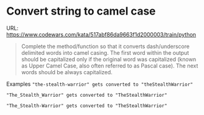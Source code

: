 # Convert string to camel case

URL: https://www.codewars.com/kata/517abf86da9663f1d2000003/train/python

> Complete the method/function so that it converts dash/underscore delimited words into camel casing. The first word within the output should be capitalized only if the original word was capitalized (known as Upper Camel Case, also often referred to as Pascal case). The next words should be always capitalized.

Examples
`"the-stealth-warrior" gets converted to "theStealthWarrior"`

`"The_Stealth_Warrior" gets converted to "TheStealthWarrior"`

`"The_Stealth-Warrior" gets converted to "TheStealthWarrior"`